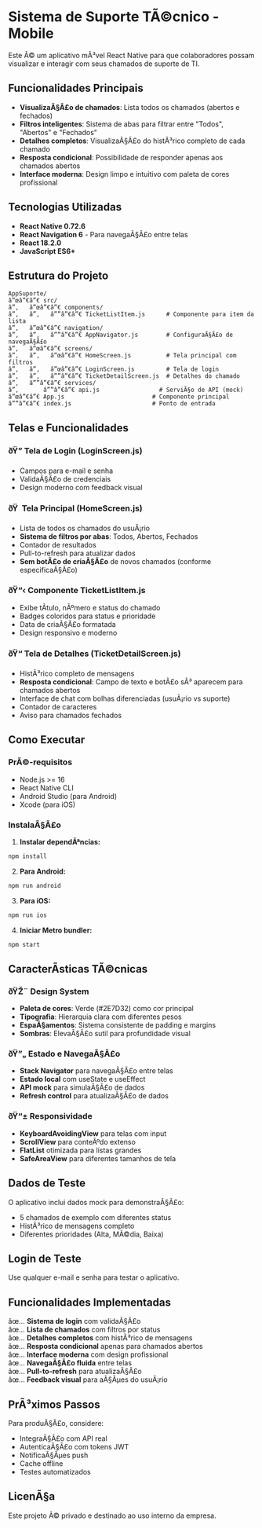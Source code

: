 ﻿# Sistema de Suporte TÃ©cnico - Mobile

Este Ã© um aplicativo mÃ³vel React Native para que colaboradores possam visualizar e interagir com seus chamados de suporte de TI.

## Funcionalidades Principais

- **VisualizaÃ§Ã£o de chamados**: Lista todos os chamados (abertos e fechados)
- **Filtros inteligentes**: Sistema de abas para filtrar entre "Todos", "Abertos" e "Fechados"
- **Detalhes completos**: VisualizaÃ§Ã£o do histÃ³rico completo de cada chamado
- **Resposta condicional**: Possibilidade de responder apenas aos chamados abertos
- **Interface moderna**: Design limpo e intuitivo com paleta de cores profissional

## Tecnologias Utilizadas

- **React Native 0.72.6**
- **React Navigation 6** - Para navegaÃ§Ã£o entre telas
- **React 18.2.0**
- **JavaScript ES6+**

## Estrutura do Projeto

```
AppSuporte/
â”œâ”€â”€ src/
â”‚   â”œâ”€â”€ components/
â”‚   â”‚   â””â”€â”€ TicketListItem.js      # Componente para item da lista
â”‚   â”œâ”€â”€ navigation/
â”‚   â”‚   â””â”€â”€ AppNavigator.js        # ConfiguraÃ§Ã£o de navegaÃ§Ã£o
â”‚   â”œâ”€â”€ screens/
â”‚   â”‚   â”œâ”€â”€ HomeScreen.js          # Tela principal com filtros
â”‚   â”‚   â”œâ”€â”€ LoginScreen.js         # Tela de login
â”‚   â”‚   â””â”€â”€ TicketDetailScreen.js  # Detalhes do chamado
â”‚   â””â”€â”€ services/
â”‚       â””â”€â”€ api.js                 # ServiÃ§o de API (mock)
â”œâ”€â”€ App.js                         # Componente principal
â””â”€â”€ index.js                       # Ponto de entrada
```

## Telas e Funcionalidades

### ðŸ” Tela de Login (LoginScreen.js)
- Campos para e-mail e senha
- ValidaÃ§Ã£o de credenciais
- Design moderno com feedback visual

### ðŸ  Tela Principal (HomeScreen.js)
- Lista de todos os chamados do usuÃ¡rio
- **Sistema de filtros por abas**: Todos, Abertos, Fechados
- Contador de resultados
- Pull-to-refresh para atualizar dados
- **Sem botÃ£o de criaÃ§Ã£o** de novos chamados (conforme especificaÃ§Ã£o)

### ðŸ“‹ Componente TicketListItem.js
- Exibe tÃ­tulo, nÃºmero e status do chamado
- Badges coloridos para status e prioridade
- Data de criaÃ§Ã£o formatada
- Design responsivo e moderno

### ðŸ“ Tela de Detalhes (TicketDetailScreen.js)
- HistÃ³rico completo de mensagens
- **Resposta condicional**: Campo de texto e botÃ£o sÃ³ aparecem para chamados abertos
- Interface de chat com bolhas diferenciadas (usuÃ¡rio vs suporte)
- Contador de caracteres
- Aviso para chamados fechados

## Como Executar

### PrÃ©-requisitos
- Node.js >= 16
- React Native CLI
- Android Studio (para Android)
- Xcode (para iOS)

### InstalaÃ§Ã£o

1. **Instalar dependÃªncias:**
```bash
npm install
```

2. **Para Android:**
```bash
npm run android
```

3. **Para iOS:**
```bash
npm run ios
```

4. **Iniciar Metro bundler:**
```bash
npm start
```

## CaracterÃ­sticas TÃ©cnicas

### ðŸŽ¨ Design System
- **Paleta de cores**: Verde (#2E7D32) como cor principal
- **Tipografia**: Hierarquia clara com diferentes pesos
- **EspaÃ§amentos**: Sistema consistente de padding e margins
- **Sombras**: ElevaÃ§Ã£o sutil para profundidade visual

### ðŸ”„ Estado e NavegaÃ§Ã£o
- **Stack Navigator** para navegaÃ§Ã£o entre telas
- **Estado local** com useState e useEffect
- **API mock** para simulaÃ§Ã£o de dados
- **Refresh control** para atualizaÃ§Ã£o de dados

### ðŸ“± Responsividade
- **KeyboardAvoidingView** para telas com input
- **ScrollView** para conteÃºdo extenso
- **FlatList** otimizada para listas grandes
- **SafeAreaView** para diferentes tamanhos de tela

## Dados de Teste

O aplicativo inclui dados mock para demonstraÃ§Ã£o:
- 5 chamados de exemplo com diferentes status
- HistÃ³rico de mensagens completo
- Diferentes prioridades (Alta, MÃ©dia, Baixa)

## Login de Teste

Use qualquer e-mail e senha para testar o aplicativo.

## Funcionalidades Implementadas

âœ… **Sistema de login** com validaÃ§Ã£o  
âœ… **Lista de chamados** com filtros por status  
âœ… **Detalhes completos** com histÃ³rico de mensagens  
âœ… **Resposta condicional** apenas para chamados abertos  
âœ… **Interface moderna** com design profissional  
âœ… **NavegaÃ§Ã£o fluida** entre telas  
âœ… **Pull-to-refresh** para atualizaÃ§Ã£o  
âœ… **Feedback visual** para aÃ§Ãµes do usuÃ¡rio  

## PrÃ³ximos Passos

Para produÃ§Ã£o, considere:
- IntegraÃ§Ã£o com API real
- AutenticaÃ§Ã£o com tokens JWT
- NotificaÃ§Ãµes push
- Cache offline
- Testes automatizados

## LicenÃ§a

Este projeto Ã© privado e destinado ao uso interno da empresa.
